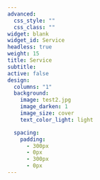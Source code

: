```yaml
---
advanced:
  css_style: ""
  css_class: ""
widget: blank
widget_id: Service
headless: true
weight: 15
title: Service
subtitle: 
active: false
design:
  columns: "1"
  background:
    image: test2.jpg
    image_darken: 1
    image_size: cover
    text_color_light: light

  spacing:
    padding:
      - 300px
      - 0px
      - 300px
      - 0px
---
```

